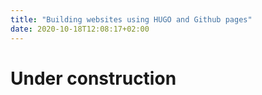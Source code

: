 ```yaml
---
title: "Building websites using HUGO and Github pages"
date: 2020-10-18T12:08:17+02:00
---
```


# Under construction